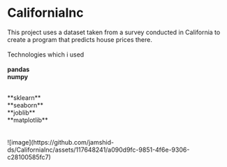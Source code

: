 # CaliforniaInc
This project uses a dataset taken from a survey conducted in California to create a program that predicts house prices there.
<br>
<br>
Technologies which i used
<br>
<br>
**pandas**
<br>
**numpy**

<br>
**sklearn**
<br>
**seaborn**
<br>
**joblib**
<br>
**matplotlib**
<br>
<br>
<br>
![image](https://github.com/jamshid-ds/CaliforniaInc/assets/117648241/a090d9fc-9851-4f6e-9306-c28100585fc7)
